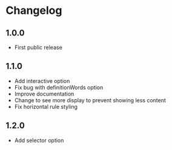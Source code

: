 # Changelog

## 1.0.0

- First public release

## 1.1.0

- Add interactive option
- Fix bug with definitionWords option
- Improve documentation
- Change to see more display to prevent showing less content
- Fix horizontal rule styling

## 1.2.0

- Add selector option
